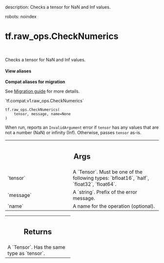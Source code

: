 description: Checks a tensor for NaN and Inf values.

robots: noindex

# tf.raw_ops.CheckNumerics

<!-- Insert buttons and diff -->

<table class="tfo-notebook-buttons tfo-api nocontent" align="left">

</table>



Checks a tensor for NaN and Inf values.

<section class="expandable">
  <h4 class="showalways">View aliases</h4>
  <p>
<b>Compat aliases for migration</b>
<p>See
<a href="https://www.tensorflow.org/guide/migrate">Migration guide</a> for
more details.</p>
<p>`tf.compat.v1.raw_ops.CheckNumerics`</p>
</p>
</section>

<pre class="devsite-click-to-copy prettyprint lang-py tfo-signature-link">
<code>tf.raw_ops.CheckNumerics(
    tensor, message, name=None
)
</code></pre>



<!-- Placeholder for "Used in" -->

When run, reports an `InvalidArgument` error if `tensor` has any values
that are not a number (NaN) or infinity (Inf). Otherwise, passes `tensor` as-is.

<!-- Tabular view -->
 <table class="responsive fixed orange">
<colgroup><col width="214px"><col></colgroup>
<tr><th colspan="2"><h2 class="add-link">Args</h2></th></tr>

<tr>
<td>
`tensor`
</td>
<td>
A `Tensor`. Must be one of the following types: `bfloat16`, `half`, `float32`, `float64`.
</td>
</tr><tr>
<td>
`message`
</td>
<td>
A `string`. Prefix of the error message.
</td>
</tr><tr>
<td>
`name`
</td>
<td>
A name for the operation (optional).
</td>
</tr>
</table>



<!-- Tabular view -->
 <table class="responsive fixed orange">
<colgroup><col width="214px"><col></colgroup>
<tr><th colspan="2"><h2 class="add-link">Returns</h2></th></tr>
<tr class="alt">
<td colspan="2">
A `Tensor`. Has the same type as `tensor`.
</td>
</tr>

</table>

